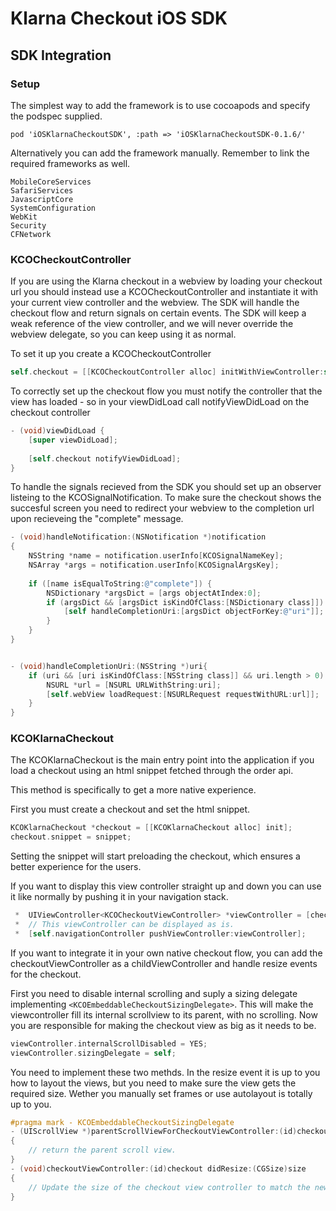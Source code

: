 # Klarna Checkout iOS SDK

## SDK Integration

### Setup

The simplest way to add the framework is to use cocoapods and specify the podspec supplied.

```
pod 'iOSKlarnaCheckoutSDK', :path => 'iOSKlarnaCheckoutSDK-0.1.6/'
```

Alternatively you can add the framework manually. Remember to link the required frameworks as well.

```
MobileCoreServices
SafariServices
JavascriptCore
SystemConfiguration
WebKit
Security
CFNetwork
```

### KCOCheckoutController

If you are using the Klarna checkout in a webview by loading your checkout url you should instead use a KCOCheckoutController and instantiate it with your current view controller and the webview. The SDK will handle the checkout flow and return signals on certain events. The SDK will keep a weak reference of the view controller, and we will never override the webview delegate, so you can keep using it as normal.

To set it up you create a KCOCheckoutController

```objective-c
self.checkout = [[KCOCheckoutController alloc] initWithViewController:self webView:yourWebView];
```

To correctly set up the checkout flow you must notify the controller that the view has loaded - so in your viewDidLoad call notifyViewDidLoad on the checkout controller

```objective-c
- (void)viewDidLoad {
    [super viewDidLoad];
    
    [self.checkout notifyViewDidLoad];
}
```

To handle the signals recieved from the SDK you should set up an observer listeing to the KCOSignalNotification.
To make sure the checkout shows the succesful screen you need to redirect your webview to the completion url upon recieveing the "complete" message.

```objective-c
- (void)handleNotification:(NSNotification *)notification
{
    NSString *name = notification.userInfo[KCOSignalNameKey];
    NSArray *args = notification.userInfo[KCOSignalArgsKey];
    
    if ([name isEqualToString:@"complete"]) {
        NSDictionary *argsDict = [args objectAtIndex:0];
        if (argsDict && [argsDict isKindOfClass:[NSDictionary class]]) {
            [self handleCompletionUri:[argsDict objectForKey:@"uri"]];
        }
    }
}


- (void)handleCompletionUri:(NSString *)uri{
    if (uri && [uri isKindOfClass:[NSString class]] && uri.length > 0) {
        NSURL *url = [NSURL URLWithString:uri];
        [self.webView loadRequest:[NSURLRequest requestWithURL:url]];
    }
}
```


### KCOKlarnaCheckout

The KCOKlarnaCheckout is the main entry point into the application if you load a checkout using an html snippet fetched through the order api.

This method is specifically to get a more native experience.

First you must create a checkout and set the html snippet.
```objective-c
KCOKlarnaCheckout *checkout = [[KCOKlarnaCheckout alloc] init];
checkout.snippet = snippet;
```

Setting the snippet will start preloading the checkout, which ensures a better experience for the users.

If you want to display this view controller straight up and down you can use it like normally by pushing it in your navigation stack.

```objective-c
 *  UIViewController<KCOCheckoutViewController> *viewController = [checkout checkoutViewController];
 *  // This viewController can be displayed as is.
 *  [self.navigationController pushViewController:viewController];
```

If you want to integrate it in your own native checkout flow, you can add the checkoutViewController as a childViewController and handle resize events for the checkout.

First you need to disable internal scrolling and suply a sizing delegate implementing ```<KCOEmbeddableCheckoutSizingDelegate>```. This will make the viewcontroller fill its internal scrollview to its parent, with no scrolling. Now you are responsible for making the checkout view as big as it needs to be.

```objective-c
viewController.internalScrollDisabled = YES;
viewController.sizingDelegate = self;
```

You need to implement these two methds. In the resize event it is up to you how to layout the views, but you need to make sure the view gets the required size. Wether you manually set frames or use autolayout is totally up to you.

```objective-c
#pragma mark - KCOEmbeddableCheckoutSizingDelegate
- (UIScrollView *)parentScrollViewForCheckoutViewController:(id)checkout
{
    // return the parent scroll view.
}
- (void)checkoutViewController:(id)checkout didResize:(CGSize)size
{
    // Update the size of the checkout view controller to match the new size.
}
```
